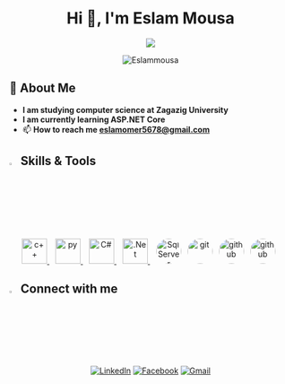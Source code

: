 <h1 align="center">Hi 👋, I'm Eslam Mousa</h1>
<p align="center">
  <a href="https://github.com/DenverCoder1/readme-typing-svg"><img src="https://readme-typing-svg.herokuapp.com/?lines=Backend%20Developer;ASP.NET;&font=Fira%20Code&center=true&width=440&height=45&vCenter=true&size=22"></a>
  
  <p align="center"> <img src="https://komarev.com/ghpvc/?username=Eslammousa&label=Profile%20views&style=flat" alt="Eslammousa"/> </p>
</p> 

## 🚀 About Me
- **I am studying computer science at Zagazig University**
- **I am currently learning ASP.NET Core**
- 📫 **How to reach me eslamomer5678@gmail.com**

## <img src="https://media2.giphy.com/media/QssGEmpkyEOhBCb7e1/giphy.gif?cid=ecf05e47a0n3gi1bfqntqmob8g9aid1oyj2wr3ds3mg700bl&rid=giphy.gif" width ="3%"> Skills & Tools
<p align="center">
  <a href="https://www.w3schools.com/cpp/" target="_blank"> <img src="https://img.icons8.com/?size=48&id=40669&format=png" alt="c++" width="45" height="45"/> </a> &ensp; 
  <a href="https://www.python.org/" target="_blank"> <img src="https://img.icons8.com/?size=100&id=13441&format=png&color=000000" alt="py" width="45" height="45"/> </a> &ensp; 
  <a href="https://www.w3schools.com/cs/" target="_blank"> <img src="https://img.icons8.com/?size=512&id=55251&format=png" alt="C#" width="45" height="45"/> </a> &ensp;
  <a href="https://learn.microsoft.com/en-us/dotnet/fundamentals/" target="_blank"> <img src="https://img.icons8.com/?size=154&id=1BC75jFEBED6&format=png" alt=".Net" width="45" height="45"/> </a> &ensp;
  <a href="https://learn.microsoft.com/en-us/sql/sql-server" target="_blank"> <img src="https://img.icons8.com/?size=80&id=UFF3hmipmJ2V&format=png" alt="SqlServer" width="45" height="45" style="border-radius: 50%;"></a>&ensp;
  <a href="https://git-scm.com/" target="_blank"> <img src="https://img.icons8.com/?size=512&id=20906&format=png" alt="git" width="45" height="45" style="border-radius: 50%;"></a>&ensp;
  <a href="https://github.com/" target="_blank"> <img src="https://img.icons8.com/?size=512&id=63777&format=png" alt="github" width="45" height="45" style="border-radius: 50%;"></a>&ensp;
 <a href="https://www.postman.com/api-documentation-tool/" target="_blank"> <img src="https://img.icons8.com/?size=100&id=EPbEfEa7o8CB&format=png&color=000000" alt="github" width="45" height="45" style="border-radius: 50%;"></a>&ensp;
</p> 




## <img src="https://media2.giphy.com/media/QssGEmpkyEOhBCb7e1/giphy.gif?cid=ecf05e47a0n3gi1bfqntqmob8g9aid1oyj2wr3ds3mg700bl&rid=giphy.gif" width ="3%"> Connect with me
<p align="center">
<a href=https://linkedin.com/in/eslam-mousa-04a318264/"><img src="https://img.shields.io/badge/linkedin-%230A66C2.svg?style=plastic&logo=linkedin&logoColor=white" alt="LinkedIn"/></a>
<a href="https://fb.com/profile.php?id=100008425956645&locale=ar_ar"><img src="https://img.shields.io/badge/facebook-%231877F2.svg?style=plastic&logo=facebook&logoColor=white" alt="Facebook"/></a>
  <a href="mailto:"eslamomer5678@gmail.com"><img img src="https://img.shields.io/badge/gmail-%23EA4335.svg?style=plastic&logo=gmail&logoColor=white" alt="Gmail"/></a>
</p>
